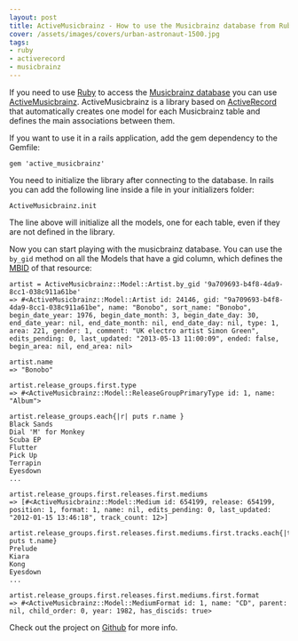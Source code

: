 ```yaml
---
layout: post
title: ActiveMusicbrainz - How to use the Musicbrainz database from Ruby
cover: /assets/images/covers/urban-astronaut-1500.jpg
tags:
- ruby
- activerecord
- musicbrainz
---
```


If you need to use [Ruby](https://www.ruby-lang.org) to access the [Musicbrainz database](http://musicbrainz.org/doc/MusicBrainz_Database) you can use [ActiveMusicbrainz](https://github.com/pilu/active_musicbrainz).
ActiveMusicbrainz is a library based on [ActiveRecord](http://edgeguides.rubyonrails.org/active_record_basics.html) that automatically creates one model for each Musicbrainz table and defines the main associations between them.

If you want to use it in a rails application, add the gem dependency to the Gemfile:

    gem 'active_musicbrainz'

You need to initialize the library after connecting to the database. In rails you can add the following line inside a file in your initializers folder:

    ActiveMusicbrainz.init

The line above will initialize all the models, one for each table, even if they are not defined in the library.

Now you can start playing with the musicbrainz database. You can use the `by_gid` method on all the Models that have a gid column, which defines the [MBID](http://wiki.musicbrainz.org/MusicBrainz_Identifier) of that resource:

    artist = ActiveMusicbrainz::Model::Artist.by_gid '9a709693-b4f8-4da9-8cc1-038c911a61be'
    => #<ActiveMusicbrainz::Model::Artist id: 24146, gid: "9a709693-b4f8-4da9-8cc1-038c911a61be", name: "Bonobo", sort_name: "Bonobo", begin_date_year: 1976, begin_date_month: 3, begin_date_day: 30, end_date_year: nil, end_date_month: nil, end_date_day: nil, type: 1, area: 221, gender: 1, comment: "UK electro artist Simon Green", edits_pending: 0, last_updated: "2013-05-13 11:00:09", ended: false, begin_area: nil, end_area: nil>

    artist.name
    => "Bonobo"

    artist.release_groups.first.type
    => #<ActiveMusicbrainz::Model::ReleaseGroupPrimaryType id: 1, name: "Album">

    artist.release_groups.each{|r| puts r.name }
    Black Sands
    Dial 'M' for Monkey
    Scuba EP
    Flutter
    Pick Up
    Terrapin
    Eyesdown
    ...

    artist.release_groups.first.releases.first.mediums
    => [#<ActiveMusicbrainz::Model::Medium id: 654199, release: 654199, position: 1, format: 1, name: nil, edits_pending: 0, last_updated: "2012-01-15 13:46:18", track_count: 12>]

    artist.release_groups.first.releases.first.mediums.first.tracks.each{|t| puts t.name}
    Prelude
    Kiara
    Kong
    Eyesdown
    ...

    artist.release_groups.first.releases.first.mediums.first.format
    => #<ActiveMusicbrainz::Model::MediumFormat id: 1, name: "CD", parent: nil, child_order: 0, year: 1982, has_discids: true>

Check out the project on [Github](https://github.com/pilu/active_musicbrainz) for more info.
